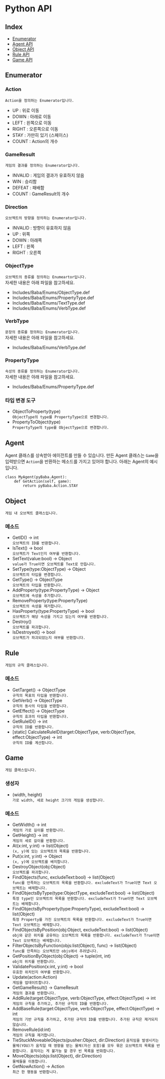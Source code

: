 # Python API
  
## Index
- [Enumerator](#Enumerator)
- [Agent API](#Agent)
- [Object API](#Object)
- [Rule API](#Rule)
- [Game API](#Game)

  
## Enumerator

### Action
```Action을 정의하는 Enumerator입니다.```
- UP : 위로 이동
- DOWN : 아래로 이동
- LEFT : 왼쪽으로 이동
- RIGHT : 오른쪽으로 이동
- STAY : 가만히 있기 (스페이스)
- COUNT : Action의 개수

### GameResult
```게임의 결과를 정의하는 Enumerator입니다.```
- INVALID : 게임의 결과가 유효하지 않음
- WIN : 승리함
- DEFEAT : 패배함
- COUNT : GameResult의 개수

### Direction
```오브젝트의 방향을 정의하는 Enumerator입니다.```
- INVALID : 방향이 유효하지 않음
- UP : 위쪽
- DOWN : 아래쪽
- LEFT : 왼쪽
- RIGHT : 오른쪽

### ObjectType
```오브젝트의 종류를 정의하는 Enumeartor입니다.```  
자세한 내용은 아래 파일을 참고하세요.
- Includes/Baba/Enums/ObjectType.def
- Includes/Baba/Enums/PropertyType.def
- Includes/Baba/Enums/TextType.def
- Includes/Baba/Enums/VerbType.def

### VerbType
```문장의 종류를 정의하는 Enumerator입니다.```  
자세한 내용은 아래 파일을 참고하세요.
- Includes/Baba/Enums/VerbType.def

### PropertyType
```속성의 종류를 정의하는 Enumerator입니다.```  
자세한 내용은 아래 파일을 참고하세요.
- Includes/Baba/Enums/PropertyType.def

### 타입 변경 도구
- ObjectToProperty(type)  
```ObjectType의 type를 PropertyType으로 변경합니다.```
- PropertyToObject(type)  
```PropertyType의 type를 ObjectType으로 변경합니다.```

  
## Agent
Agent 클래스를 상속받아 에이전트를 만들 수 있습니다. 만든 Agent 클래스는 `Game`을 입력받으면 `Action`을 반환하는 메소드를 가지고 있어야 합니다. 아래는 Agent의 예시입니다.

```
class MyAgent(pyBaba.Agent):
    def GetAction(self, game):
        return pyBaba.Action.STAY
```
  
## Object
```게임 내 오브젝트 클래스입니다.```
### 메소드
- GetID() -> int  
```오브젝트의 ID를 반환합니다.```
- IsText() -> bool  
```오브젝트가 Text인지 여부를 반환합니다.```
- SetText(value:bool) -> Object  
```value가 True이면 오브젝트를 Text로 만듭니다.```
- SetType(type:ObjectType) -> Object  
```오브젝트의 타입을 변경합니다.```
- GetType() -> ObjectType  
```오브젝트의 타입을 반환합니다.```
- AddProperty(type:PropertyType) -> Object  
```오브젝트에 속성을 추가합니다.```
- RemoveProperty(type:PropertyType)  
```오브젝트의 속성을 제거합니다.```
- HasProperty(type:PropertyType) -> bool  
```오브젝트가 해당 속성을 가지고 있는지 여부를 반환합니다.```
- Destroy()  
```오브젝트를 파괴합니다.```
- IsDestroyed() -> bool  
```오브젝트가 파괴되었는지 여부를 반환합니다.```
  
## Rule
```게임의 규칙 클래스입니다.```
### 메소드
- GetTarget() -> ObjectType  
```규칙의 목표의 타입을 반환합니다.```
- GetVerb() -> ObjectType  
```규칙의 동사의 타입을 반환합니다.```
- GetEffect() -> ObjectType  
```규칙의 효과의 타입을 반환합니다.```
- GetRuleID() -> int  
```규칙의 ID를 반환합니다.```
- [static] CalculateRuleID(target:ObjectType, verb:ObjectType, effect:ObjectType) -> int  
```규칙의 ID를 계산합니다.```
  
## Game
```게임 클래스입니다.```
### 생성자
- (width, height)  
```가로 width, 세로 height 크기의 게임을 생성합니다.```

### 메소드
- GetWidth() -> int  
```게임의 가로 길이를 반환합니다.```
- GetHeight() -> int  
```게임의 세로 길이를 반환합니다.```
- At(x:int, y:int) -> list(Object)  
```(x, y)에 있는 오브젝트의 목록을 반환합니다.```
- Put(x:int, y:int) -> Object  
```(x, y)에 오브젝트를 배치합니다.```
- DestroyObject(obj:Object)  
```오브젝트를 파괴합니다.```
- FindObjects(func, excludeText:bool) -> list(Object)  
```func를 만족하는 오브젝트의 목록을 반환합니다. excludeText가 True이면 Text 오브젝트는 배제합니다.```
- FindObjectsByType(type:ObjectType, excludeText:bool) -> list(Object)  
```특정 type인 오브젝트의 목록을 반환합니다. excludeText가 True이면 Text 오브젝트는 배제합니다.```
- FindObjectsByProperty(type:PropertyType), excludeText:bool) -> list(Object)  
```특정 Property를 가진 오브젝트의 목록을 반환합니다. excludeText가 True이면 Text 오브젝트는 배제합니다.```
- FindObjectsByPosition(obj:Object, excludeText:bool) -> list(Object)  
```obj와 같은 위치를 공유하는 오브젝트의 목록을 반환합니다. excludeText가 True이면 Text 오브젝트는 배제합니다.```
- FilterObjectsByFunction(objs:list(Object), func) -> list(Object)  
```func를 만족하는 오브젝트만 objs에서 추려냅니다.```
- GetPositionByObject(obj:Object) -> tuple(int, int)  
```obj의 위치를 반환합니다.```
- ValidatePosition(x:int, y:int) -> bool  
```유효한 위치인지 여부를 반환합니다.```
- Update(action:Action)  
```게임을 업데이트합니다.```
- GetGameResult() -> GameResult  
```게임의 결과를 반환합니다.```
- AddRule(target:ObjectType, verb:ObjectType, effect:ObjectType) -> int  
```게임의 규칙을 추가하고, 추가된 규칙의 ID를 반환합니다.```
- AddBaseRule(target:ObjectType, verb:ObjectType, effect:ObjectType) -> int  
```게임의 기반 규칙을 추가하고, 추가된 규칙의 ID를 반환합니다. 추가된 규칙은 제거되지 않습니다.```
- RemoveRule(id:int)  
```게임의 규칙을 제거합니다.```
- TieStuckMoveableObjects(pusher:Object, dir:Direction)
```움직임을 발생시키는 물체(YOU)가 움직일 때 영향을 받는 물체(자신 포함)를 모두 묶은 오브젝트의 목록을 반환합니다. 움직이는 게 불가능 할 경우 빈 목록을 반화합니다.```  
- MoveObjects(objs:list(Object), dir:Direction)  
```물체들을 이동합니다.```
- GetNowAction() -> Action  
```최근 한 행동을 반환합니다.```